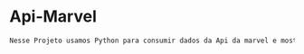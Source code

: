 # Api-Marvel
```API.MARVEL.py
Nesse Projeto usamos Python para consumir dados da Api da marvel e mostrar a descrição do personagem na tela
```
